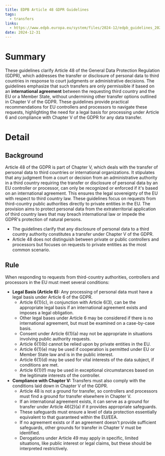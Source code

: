 ```yaml
---
title: EDPB Article 48 GDPR Guidelines
tags:
  - transfers
links:
  - https://www.edpb.europa.eu/system/files/2024-12/edpb_guidelines_202402_article48_en.pdf
date: 2024-12-31
---
```

# Summary

These guidelines clarify Article 48 of the General Data Protection Regulation (GDPR), which addresses the transfer or disclosure of personal data to third countries in response to court judgments or administrative decisions. The guidelines emphasize that such transfers are only permissible if based on an **international agreement** between the requesting third country and the EU or a Member State, without undermining other transfer options outlined in Chapter V of the GDPR. These guidelines provide practical recommendations for EU controllers and processors to navigate these requests, highlighting the need for a legal basis for processing under Article 6 and compliance with Chapter V of the GDPR for any data transfer.

# Detail

## Background

Article 48 of the GDPR is part of Chapter V, which deals with the transfer of personal data to third countries or international organizations. It stipulates that any judgment from a court or decision from an administrative authority in a third country requiring the transfer or disclosure of personal data by an EU controller or processor, can only be recognized or enforced if it's based on an international agreement. This ensures the legal sovereignty of the EU with respect to third country law. These guidelines focus on requests from third-country public authorities directly to private entities in the EU. The provision aims to protect personal data from the extraterritorial application of third country laws that may breach international law or impede the GDPR's protection of natural persons.

- The guidelines clarify that any disclosure of personal data to a third country authority constitutes a transfer under Chapter V of the GDPR.
- Article 48 does not distinguish between private or public controllers and processors but focuses on requests to private entities as the most common scenario.

## Rule

When responding to requests from third-country authorities, controllers and processors in the EU must meet several conditions:

- **Legal Basis (Article 6):** Any processing of personal data must have a legal basis under Article 6 of the GDPR.
    - Article 6(1)(c), in conjunction with Article 6(3), can be the appropriate legal basis if an international agreement exists and imposes a legal obligation.
    - Other legal bases under Article 6 may be considered if there is no international agreement, but must be examined on a case-by-case basis.
    - Consent under Article 6(1)(a) may not be appropriate in situations involving public authority requests.
    - Article 6(1)(b) cannot be relied upon by private entities in the EU.
    - Article 6(1)(e) may be used if cooperation is permitted under EU or Member State law and is in the public interest.
    - Article 6(1)(d) may be used for vital interests of the data subject, if conditions are met.
    - Article 6(1)(f) may be used in exceptional circumstances based on the legitimate interests of the controller.
- **Compliance with Chapter V:** Transfers must also comply with the conditions laid down in Chapter V of the GDPR.
    - Article 48 is not a ground for transfer, so controllers and processors must find a ground for transfer elsewhere in Chapter V.
    - If an international agreement exists, it can serve as a ground for transfer under Article 46(2)(a) if it provides appropriate safeguards.
    - These safeguards must ensure a level of data protection essentially equivalent to that guaranteed within the EU/EEA.
    - If no agreement exists or if an agreement doesn't provide sufficient safeguards, other grounds for transfer in Chapter V must be identified.
    - Derogations under Article 49 may apply in specific, limited situations, like public interest or legal claims, but these should be interpreted restrictively.